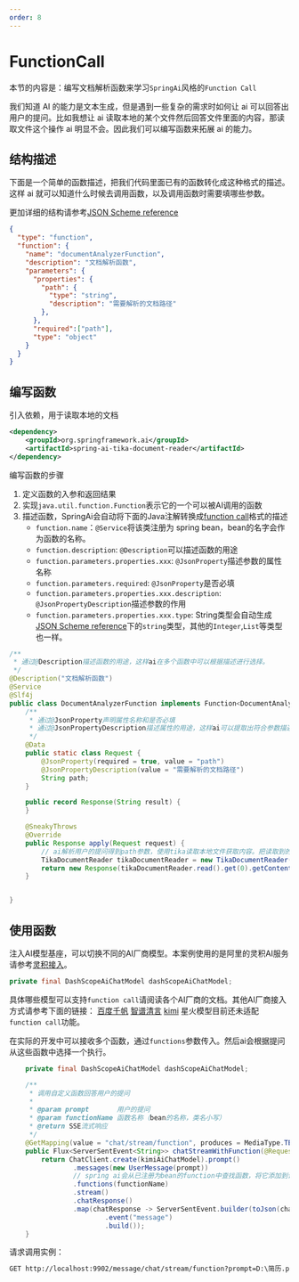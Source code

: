 ```yaml
---
order: 8
---
```

# FunctionCall

本节的内容是：编写文档解析函数来学习`SpringAi`风格的`Function Call`

我们知道 AI 的能力是文本生成，但是遇到一些复杂的需求时如何让 ai 可以回答出用户的提问。比如我想让 ai 读取本地的某个文件然后回答文件里面的内容，那读取文件这个操作 ai 明显不会。因此我们可以编写函数来拓展 ai 的能力。

## 结构描述

下面是一个简单的函数描述，把我们代码里面已有的函数转化成这种格式的描述。这样 ai 就可以知道什么时候去调用函数，以及调用函数时需要填哪些参数。

更加详细的结构请参考[JSON Scheme reference](https://json-schema.org/understanding-json-schema/)

```json
{
  "type": "function",
  "function": {
    "name": "documentAnalyzerFunction",
    "description": "文档解析函数",
    "parameters": {
      "properties": {
        "path": {
          "type": "string",
          "description": "需要解析的文档路径"
        },
      },
      "required":["path"],
      "type": "object"
    }
  }
}
```

## 编写函数

引入依赖，用于读取本地的文档

```xml
<dependency>
    <groupId>org.springframework.ai</groupId>
    <artifactId>spring-ai-tika-document-reader</artifactId>
</dependency>
```

编写函数的步骤

1. 定义函数的入参和返回结果
2. 实现`java.util.function.Function`表示它的一个可以被AI调用的函数
3. 描述函数，SpringAi会自动将下面的Java注解转换成[function call](#function-call)格式的描述
    - `function.name`：`@Service`将该类注册为 spring bean，bean的名字会作为函数的名称。
    - `function.description`: `@Description`可以描述函数的用途
    - `function.parameters.properties.xxx`:  `@JsonProperty`描述参数的属性名称
    - `function.parameters.required`: `@JsonProperty`是否必填
    - `function.parameters.properties.xxx.description`: `@JsonPropertyDescription`描述参数的作用
    - `function.parameters.properties.xxx.type`: String类型会自动生成[JSON Scheme reference](https://json-schema.org/understanding-json-schema/reference/type)下的`string`类型，其他的`Integer`,`List`等类型也一样。

```java
/**
 * 通过@Description描述函数的用途，这样ai在多个函数中可以根据描述进行选择。
 */
@Description("文档解析函数")
@Service
@Slf4j
public class DocumentAnalyzerFunction implements Function<DocumentAnalyzerFunction.Request, DocumentAnalyzerFunction.Response> {
    /**
     * 通过@JsonProperty声明属性名称和是否必填
     * 通过@JsonPropertyDescription描述属性的用途，这样ai可以提取出符合参数描述的内容。
     */
    @Data
    public static class Request {
        @JsonProperty(required = true, value = "path")
        @JsonPropertyDescription(value = "需要解析的文档路径")
        String path;
    }

    public record Response(String result) {
    }

    @SneakyThrows
    @Override
    public Response apply(Request request) {
        // ai解析用户的提问得到path参数，使用tika读取本地文件获取内容。把读取到的内容再返回给ai作为上下文去回答用户的问题。
        TikaDocumentReader tikaDocumentReader = new TikaDocumentReader(new FileSystemResource(request.path));
        return new Response(tikaDocumentReader.read().get(0).getContent());
    }


}

```

## 使用函数

注入AI模型基座，可以切换不同的AI厂商模型。本案例使用的是阿里的灵积AI服务请参考[灵积接入](../config/dash-scope.md)。

```java
private final DashScopeAiChatModel dashScopeAiChatModel;
```

具体哪些模型可以支持`function call`请阅读各个AI厂商的文档。其他AI厂商接入方式请参考下面的链接：
[百度千帆](../config/qian-fan.md)
[智谱清言](../config/zhi-pu.md)
[kimi](../config/kimi.md)
星火模型目前还未适配`function call`功能。

在实际的开发中可以接收多个函数，通过`functions`参数传入。然后ai会根据提问从这些函数中选择一个执行。

```java
    private final DashScopeAiChatModel dashScopeAiChatModel;

    /**
     * 调用自定义函数回答用户的提问
     *
     * @param prompt       用户的提问
     * @param functionName 函数名称（bean的名称，类名小写）
     * @return SSE流式响应
     */
    @GetMapping(value = "chat/stream/function", produces = MediaType.TEXT_EVENT_STREAM_VALUE)
    public Flux<ServerSentEvent<String>> chatStreamWithFunction(@RequestParam String prompt, @RequestParam String functionName) {
        return ChatClient.create(kimiAiChatModel).prompt()
                .messages(new UserMessage(prompt))
                // spring ai会从已注册为bean的function中查找函数，将它添加到请求中。如果成功触发就会调用函数
                .functions(functionName)
                .stream()
                .chatResponse()
                .map(chatResponse -> ServerSentEvent.builder(toJson(chatResponse))
                        .event("message")
                        .build());
    }
```

请求调用实例：

```txt
GET http://localhost:9902/message/chat/stream/function?prompt=D:\简历.pdf，这份简历的亮点是什么？&functionName=documentAnalyzerFunction
```
